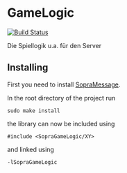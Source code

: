 # GameLogic
[![Build Status](https://travis-ci.org/SoPra-Team-10/GameLogic.svg?branch=master)](https://travis-ci.org/SoPra-Team-10/GameLogic)

Die Spiellogik u.a. für den Server

## Installing
First you need to install [SopraMessage](https://github.com/SoPra-Team-10/Messages).

In the root directory of the project run
```
sudo make install
```
the library can now be included using

```
#include <SopraGameLogic/XY>
```

and linked using

```
-lSopraGameLogic
```
